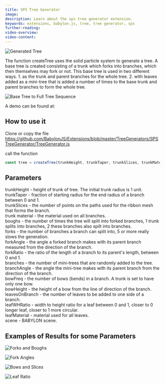 ```yaml
---
title: SPS Tree Generator
image:
description: Learn about the sps tree generator extension.
keywords: extensions, babylon.js, tree, tree generator, sps
further-reading:
video-overview:
video-content:
---
```


![Generated Tree ](/img/extensions/trees/genTree.png)

The function createTree uses the solid particle system to generate a tree.
A base tree is created consisting of a trunk which forks into branches, which then themselves may fork or not.
This base tree is used in two different ways. 1. as the trunk and parent branches for the whole tree. 2. with leaves added as a mini-tree that is added a number of times to the base trunk and parent branches to form the whole tree.

![Base Tree to Full Tree Sequence ](/img/extensions/trees/baseToFull.png)

A demo can be found at: <Playground id="#1LXNS9#4" title="SPS Tree Generator Example" description="Simple example of the sps tree generator."/>

## How to use it

Clone or copy the file https://github.com/BabylonJS/Extensions/blob/master/TreeGenerators/SPSTreeGenerator/TreeGenerator.js

call the function

```javascript
const tree = createTree(trunkHeight, trunkTaper, trunkSlices, trunkMaterial, boughs, forks, forkAngle, forkRatio, branches, branchAngle, bowFreq, bowHeight, leavesOnBranch, leafWHRatio, leafMaterial, scene);
```

## Parameters

trunkHeight - height of trunk of tree. The initial trunk radius is 1 unit.  
trunkTaper - fraction of starting radius for the end radius of a branch between 0 and 1.  
trunkSlices - the number of points on the paths used for the ribbon mesh that forms the branch.  
trunk material - the material used on all branches.  
boughs - the number of times the tree will split into forked branches, 1 trunk splits into branches, 2 these branches also spilt into branches.  
forks - the number of branches a branch can split into, 5 or more really slows the generation.  
forkAngle - the angle a forked branch makes with its parent branch measured from the direction of the branch.  
forkRatio - the ratio of the length of a branch to its parent's length, between 0 and 1.  
branches - the number of mini-trees that are randomly added to the tree.  
branchAngle - the angle the mini-tree makes with its parent branch from the direction of the branch.  
bowFreq - the number of bows (bends) in a branch. A trunk is set to have only one bow.  
bowHeight - the height of a bow from the line of direction of the branch.  
leavesOnBranch - the number of leaves to be added to one side of a branch.  
leafWHRatio - width to height ratio for a leaf between 0 and 1, closer to 0 longer leaf, closer to 1 more circular.  
leafMaterial - material used for all leaves.  
scene - BABYLON scene.

## Examples of Results for some Parameters

![Forks and Boughs ](/img/extensions/trees/forks.png)

![Fork Angles ](/img/extensions/trees/forkAngle.png)

![Bows and Slices ](/img/extensions/trees/bows.png)

![Leaf Ratio ](/img/extensions/trees/leafRatio.png)
